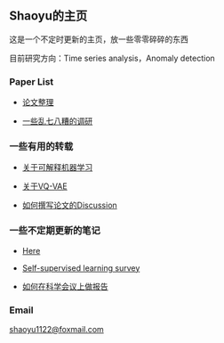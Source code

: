 ## Shaoyu的主页

这是一个不定时更新的主页，放一些零零碎碎的东西

目前研究方向：Time series analysis，Anomaly detection

### Paper List

+ [论文整理](./paperlist.md)

+ [一些乱七八糟的调研](./surveys.md)


### 一些有用的转载

+ [关于可解释机器学习](https://zhpmatrix.github.io/2019/07/19/interpretable-model/)

+ [关于VQ-VAE](https://www.spaces.ac.cn/archives/6760)

+ [如何撰写论文的Discussion](https://mitcommlab.mit.edu/broad/commkit/journal-article-discussion/)


### 一些不定期更新的笔记

+ [Here](./notes/notes.md)

+ [Self-supervised learning survey](./notes/self_supervised_learning_survey.md)

+ [如何在科学会议上做报告](./notes/nature.md)



### Email

shaoyu1122@foxmail.com
